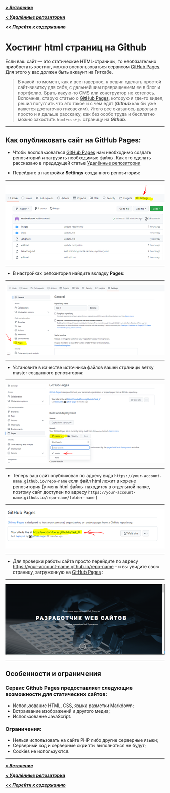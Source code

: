 [***> Ветвление***](./branching.md)

[***< Удалённые репозитории***](./remote_repository.md)

[***<< Перейти к содержанию***](./readme.md#содержание)

# Хостинг html страниц на Github

Если ваш сайт — это статические HTML-страницы, то необязательно приобретать хостинг, можно воспользоваться сервисом [GitHub Pages](https://pages.github.com/). Для этого у вас должен быть аккаунт на Гитхабе.

> В какой-то момент, как и все наверное, я решил сделать простой сайт-визитку для себя, с дальнейшим превращением ее в блог и портфолио. Брать какую-то CMS или конструктор не хотелось. Вспомнив, старую статью о [GitHub Pages](https://pages.github.com/), которую я где-то видел, решил погуглить что это такое и с чем едят (***Github*** как бы уже кажется достаточно гиковским). Итого все оказалось довольно просто и я дальше расскажу, как без особо труда и бесплатно можно захостить `html+css+js` страницу на ***Github***.

---

## Как опубликовать сайт на GitHub Pages:

* Чтобы воспользоваться [GitHub Pages](https://pages.github.com/) нам необходимо создать репозиторий и загрузить необходимые файлы. Как это сделать рассказано в предидущей статье [ Удалённые репозитории](./remote_repository.md)


* Перейдите в настройки **Settings** созданного репозитория:
---
![html_github_1](./images/html_github_1.png)

---

* В настройках репозитория найдите вкладку **Pages**:
---
![html_github_2](./images/html_github_2.png)

---

* Установите в качестве источника файлов вашей страницы ветку master созданного репозитория:
---
![html_github_3](./images/html_github_3.png)

---

* Теперь ваш сайт опубликован по адресу вида `https://your-account-name.github.io/repo-name` если файл html лежит в корене репозитория
(у меня html файлы находится в отдельной папке, поэтому сайт доступен по адресу `https://your-account-name.github.io/repo-name/folder-name` )

---
![html_github_4](./images/html_github_4.png)

---

* Для проверки работы сайта просто перейдите по адресу https://your-account-name.github.io/repo-name – и вы увидите свою страницу, загруженную на [GitHub Pages](https://pages.github.com/) :
---
![html_github_5](./images/html_github_5.png)

---

## Особенности и ограничения

### Сервис Github Pages предоставляет следующие возможности для статических сайтов:

* Использование HTML, CSS, языка разметки Markdown;
* Встраивание изображений и другого медиа;
* Использование JavaScript.

### Ограничения:

* Нельзя использовать на сайте PHP либо другие серверные языки;
* Серверный код и серверные скрипты выполняться не будут;
* Cookies не используются.

---
[***> Ветвление***](./branching.md)

[***< Удалённые репозитории***](./remote_repository.md)

[***<< Перейти к содержанию***](./readme.md#содержание)